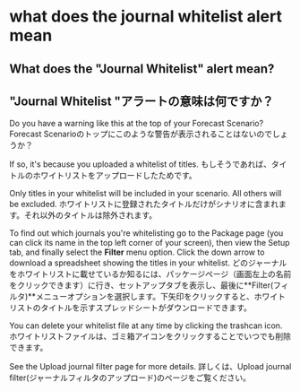 # what does the journal whitelist alert mean

## What does the "Journal Whitelist" alert mean?

## "Journal Whitelist "アラートの意味は何ですか？

Do you have a warning like this at the top of your Forecast Scenario? Forecast Scenarioのトップにこのような警告が表示されることはないのでしょうか？

If so, it's because you uploaded a whitelist of titles. もしそうであれば、タイトルのホワイトリストをアップロードしたためです。

Only titles in your whitelist will be included in your scenario. All others will be excluded. ホワイトリストに登録されたタイトルだけがシナリオに含まれます。それ以外のタイトルは除外されます。

To find out which journals you're whitelisting go to the Package page (you can click its name in the top left corner of your screen), then view the Setup tab, and finally select the **Filter** menu option. Click the down arrow to download a spreadsheet showing the titles in your whitelist. どのジャーナルをホワイトリストに載せているか知るには、パッケージページ（画面左上の名前をクリックできます）に行き、セットアップタブを表示し、最後に\*\*Filter(フィルタ)\*\*メニューオプションを選択します。下矢印をクリックすると、ホワイトリストのタイトルを示すスプレッドシートがダウンロードできます。

You can delete your whitelist file at any time by clicking the trashcan icon. ホワイトリストファイルは、ゴミ箱アイコンをクリックすることでいつでも削除できます。

See the Upload journal filter page for more details. 詳しくは、Upload journal filter(ジャーナルフィルタのアップロード)のページをご覧ください。

